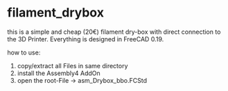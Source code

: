 # filament_drybox
this is a simple and cheap (20€) filament dry-box with direct connection to the 3D Printer.
Everything is designed in FreeCAD 0.19.


how to use:

1) copy/extract all Files in same directory
2) install the Assembly4 AddOn
3) open the root-File -> asm_Drybox_bbo.FCStd

